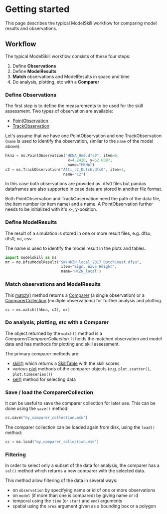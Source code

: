 # Getting started


This page describes the typical ModelSkill workflow for comparing model
results and observations. 


## Workflow


The typical ModelSkill workflow consists of these four steps:

1.  Define **Observations**
2.  Define **ModelResults**
3.  **Match** observations and ModelResults in space and time
4.  Do analysis, plotting, etc with a **Comparer**



### Define Observations

The first step is to define the measurements to be used for the skill
assessment. Two types of observation are available:

-   [PointObservation](api/observation/point.md)
-   [TrackObservation](api/observation/track.md)

Let's assume that we have one PointObservation and one
TrackObservation (`name` is used to identify the observation, similar to the `name` of the model above). 

```python hl_lines="3 5"
hkna = ms.PointObservation("HKNA_Hm0.dfs0", item=0,
                            x=4.2420, y=52.6887,
                            name="HKNA")
c2 = ms.TrackObservation("Alti_c2_Dutch.dfs0", item=3,
                          name="c2")
```

In this case both observations are provided as .dfs0 files but pandas
dataframes are also supported in case data are stored in another file
format.

Both PointObservation and TrackObservation need the path of the data
file, the item number (or item name) and a name. A PointObservation
further needs to be initialized with it\'s x-, y-position.


### Define ModelResults

The result of a simulation is stored in one or more result files, e.g. dfsu, dfs0, nc, csv.

The name is used to identify the model result in the plots and tables.

```python hl_lines="4"
import modelskill as ms
mr = ms.DfsuModelResult("SW/HKZN_local_2017_DutchCoast.dfsu", 
                         item="Sign. Wave Height",
                         name='HKZN_local')
```



### Match observations and ModelResults

This [match()](api/matching.md/#modelskill.match) method returns a [Comparer](api/comparer.md#modelskill.Comparer) (a single observation) or a
[ComparerCollection](api/comparercollection.md#modelskill.ComparerCollection) (multiple observations)
for further analysis and plotting.

```python
cc = ms.match([hkna, c2], mr)
```



### Do analysis, plotting, etc with a Comparer

The object returned by the `match()` method is a *Comparer*/*ComparerCollection*. It holds the matched observation and model data and has methods for plotting and
skill assessment.

The primary comparer methods are:

- [skill()](api/comparercollection.md#modelskill.ComparerCollection.skill)
  which returns a [SkillTable](api/skill.md) with the skill scores
- various [plot](api/comparercollection.md/#modelskill.comparison._collection_plotter.ComparerCollectionPlotter) methods of the comparer objects (e.g. `plot.scatter()`, `plot.timeseries()`)
- [sel()](api/comparercollection.md/#modelskill.ComparerCollection.sel) method for selecting data
    

### Save / load the ComparerCollection

It can be useful to save the comparer collection for later use. This can be done using the `save()` method:

```python
cc.save("my_comparer_collection.msk")
```

The comparer collection can be loaded again from disk, using the `load()` method:

```python
cc = ms.load("my_comparer_collection.msk")
```


### Filtering

In order to select only a subset of the data for analysis, the comparer has a `sel()` method which returns a new comparer with the selected data. 

This method allow filtering of the data in several ways:

-   on `observation` by specifying name or id of one or more
    observations
-   on `model` (if more than one is compared) by giving name or id
-   temporal using the `time` (or `start` and `end`) arguments
-   spatial using the `area` argument given as a bounding box or a
    polygon
